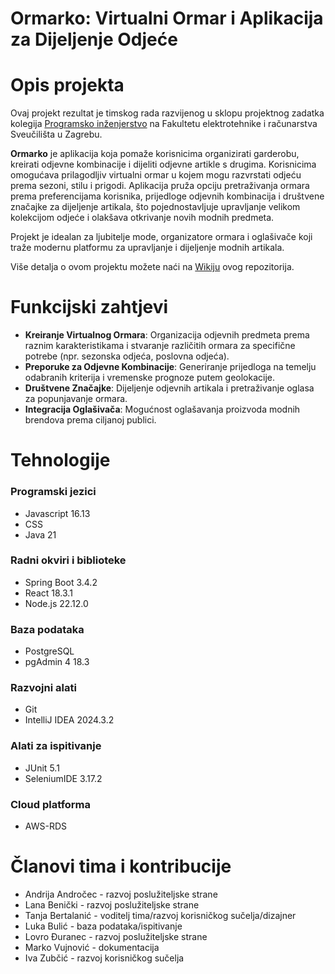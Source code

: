 # Ormarko: Virtualni Ormar i Aplikacija za Dijeljenje Odjeće

# Opis projekta

Ovaj projekt rezultat je timskog rada razvijenog u sklopu projektnog zadatka kolegija [Programsko inženjerstvo](https://www.fer.unizg.hr/predmet/proinz) na Fakultetu elektrotehnike i računarstva Sveučilišta u Zagrebu.

**Ormarko** je aplikacija koja pomaže korisnicima organizirati garderobu, kreirati odjevne kombinacije i dijeliti odjevne artikle s drugima. Korisnicima omogućava prilagodljiv virtualni ormar u kojem mogu razvrstati odjeću prema sezoni, stilu i prigodi. Aplikacija pruža opciju pretraživanja ormara prema preferencijama korisnika, prijedloge odjevnih kombinacija i društvene značajke za dijeljenje artikala, što pojednostavljuje upravljanje velikom kolekcijom odjeće i olakšava otkrivanje novih modnih predmeta.

Projekt je idealan za ljubitelje mode, organizatore ormara i oglašivače koji traže modernu platformu za upravljanje i dijeljenje modnih artikala.

Više detalja o ovom projektu možete naći na [Wikiju](https://github.com/vujnovicmarko/Ormarko/wiki) ovog repozitorija.

# Funkcijski zahtjevi
- **Kreiranje Virtualnog Ormara**: Organizacija odjevnih predmeta prema raznim karakteristikama i stvaranje različitih ormara za specifične potrebe (npr. sezonska odjeća, poslovna odjeća).
- **Preporuke za Odjevne Kombinacije**: Generiranje prijedloga na temelju odabranih kriterija i vremenske prognoze putem geolokacije.
- **Društvene Značajke**: Dijeljenje odjevnih artikala i pretraživanje oglasa za popunjavanje ormara.
- **Integracija Oglašivača**: Mogućnost oglašavanja proizvoda modnih brendova prema ciljanoj publici.

# Tehnologije
### Programski jezici
- Javascript 16.13
- CSS
- Java 21

### Radni okviri i biblioteke
- Spring Boot 3.4.2
- React 18.3.1
- Node.js 22.12.0

### Baza podataka
- PostgreSQL
- pgAdmin 4 18.3

### Razvojni alati
- Git
- IntelliJ IDEA 2024.3.2

### Alati za ispitivanje
- JUnit 5.1
- SeleniumIDE 3.17.2

### Cloud platforma
- AWS-RDS

# Članovi tima i kontribucije
- Andrija Andročec - razvoj poslužiteljske strane
- Lana Benički - razvoj poslužiteljske strane
- Tanja Bertalanić - voditelj tima/razvoj korisničkog sučelja/dizajner
- Luka Bulić - baza podataka/ispitivanje
- Lovro Đuranec - razvoj poslužiteljske strane
- Marko Vujnović - dokumentacija
- Iva Zubčić - razvoj korisničkog sučelja
